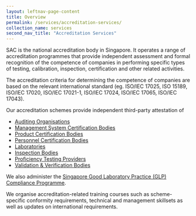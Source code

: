 ```yaml
---
layout: leftnav-page-content
title: Overview
permalink: /services/accreditation-services/
collection_name: services
second_nav_title: "Accreditation Services"
---
```


SAC is the national accreditation body in Singapore. It operates a range of accreditation programmes that provide independent assessment and formal recognition of the competence of companies in performing specific types of testing, calibration, inspection, certification and other related activities.

The accreditation criteria for determining the competence of companies are based on the relevant international standard (eg. ISO/IEC 17025, ISO 15189, ISO/IEC 17020, ISO/IEC 17021-1, ISO/IEC 17024, ISO/IEC 17065, ISO/IEC 17043).

Our accreditation schemes provide independent third-party attestation of 
* [Auditing Organisations](auditing-organisations)
* [Management System Certification Bodies](management-system-certification-bodies)
* [Product Certification Bodies](product-certification-bodies)
* [Personnel Certification Bodies](personnel-certification-bodies)
* [Laboratories](laboratories) 
* [Inspection Bodies](inspection-bodies) 
* [Proficiency Testing Providers](proficiency-testing-providers)
* [Validation & Verification Bodies](validation-and-verification-bodies)

We also administer the [Singapore Good Laboratory Practice (GLP) Compliance Programme](glp-compliance-monitoring).

We organise accreditation-related training courses such as scheme-specific conformity requirements, technical and management skillsets as well as updates on international requirements. 
